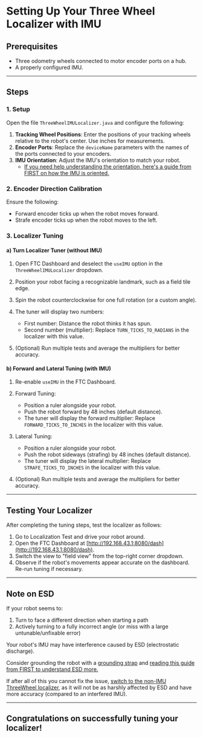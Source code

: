 # Setting Up Your Three Wheel Localizer with IMU

## Prerequisites
* Three odometry wheels connected to motor encoder ports on a hub.
* A properly configured IMU.

---

## Steps
### 1. Setup

Open the file `ThreeWheelIMULocalizer.java` and configure the following:

1. **Tracking Wheel Positions**: Enter the positions of your tracking wheels relative to the robot's center. Use inches for measurements.
2. **Encoder Ports**: Replace the `deviceName` parameters with the names of the ports connected to your encoders.
3. **IMU Orientation**: Adjust the IMU's orientation to match your robot.
   - [If you need help understanding the orientation, here's a guide from FIRST on how the IMU is oriented.](https://ftc-docs.firstinspires.org/en/latest/programming_resources/imu/imu.html#orthogonal-mounting)

### 2. Encoder Direction Calibration

Ensure the following:

* Forward encoder ticks up when the robot moves forward.
* Strafe encoder ticks up when the robot moves to the left.

### 3. Localizer Tuning

#### a) Turn Localizer Tuner (without IMU)

1. Open FTC Dashboard and deselect the `useIMU` option in the `ThreeWheelIMULocalizer` dropdown.
2. Position your robot facing a recognizable landmark, such as a field tile edge.
3. Spin the robot counterclockwise for one full rotation (or a custom angle).
4. The tuner will display two numbers:

   * First number: Distance the robot thinks it has spun.
   * Second number (multiplier): Replace `TURN_TICKS_TO_RADIANS` in the localizer with this value.

5. (Optional) Run multiple tests and average the multipliers for better accuracy.

#### b) Forward and Lateral Tuning (with IMU)

1. Re-enable `useIMU` in the FTC Dashboard.

2. Forward Tuning:
   * Position a ruler alongside your robot.
   * Push the robot forward by 48 inches (default distance).
   * The tuner will display the forward multiplier: Replace `FORWARD_TICKS_TO_INCHES` in the localizer with this value.

3. Lateral Tuning:
   * Position a ruler alongside your robot.
   * Push the robot sideways (strafing) by 48 inches (default distance).
   * The tuner will display the lateral multiplier: Replace `STRAFE_TICKS_TO_INCHES` in the localizer with this value.

4. (Optional) Run multiple tests and average the multipliers for better accuracy.

---

## Testing Your Localizer

After completing the tuning steps, test the localizer as follows:

1. Go to Localization Test and drive your robot around.
2. Open the FTC Dashboard at [http://192.168.43.1:8080/dash](http://192.168.43.1:8080/dash).
3. Switch the view to "field view" from the top-right corner dropdown.
4. Observe if the robot's movements appear accurate on the dashboard. Re-run tuning if necessary.

---

## Note on ESD

If your robot seems to:

1. Turn to face a different direction when starting a path
2. Actively turning to a fully incorrect angle (or miss with a large untunable/unfixable error)

Your robot's IMU may have interference caused by ESD (electrostatic discharge).

Consider grounding the robot with a [grounding strap](https://www.revrobotics.com/rev-31-1269/) and [reading this guide from FIRST to understand ESD more.](https://ftc-docs.firstinspires.org/en/latest/hardware_and_software_configuration/configuring/managing_esd/managing-esd.html)  

If after all of this you cannot fix the issue, [switch to the non-IMU ThreeWheel localizer](https://pedropathing.com/localization/threeWheel.html), as it will not be as harshly affected by ESD and have more accuracy (compared to an interfered IMU).

---

## Congratulations on successfully tuning your localizer!
